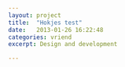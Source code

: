 ```yaml
---
layout: project
title:  "Hokjes test"
date:   2013-01-26 16:22:48
categories: vriend
excerpt: Design and development

---
```

